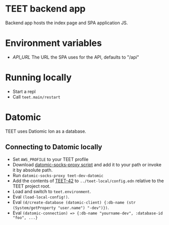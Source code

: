 # TEET backend app

Backend app hosts the index page and SPA application JS.

# Environment variables

- *API_URL* The URL the SPA uses for the API, defaults to "/api"

# Running locally

- Start a repl
- Call `teet.main/restart`


# Datomic

TEET uses Datiomic Ion as a database.

## Connecting to Datomic locally

- Set `AWS_PROFILE` to your TEET profile
- Download [datomic-socks-proxy script](https://docs.datomic.com/cloud/files/datomic-socks-proxy)
  and add it to your path or invoke it by absolute path.
- Run `datomic-socks-proxy teet-dev-datomic`
- Add the contents of  [TEET-42](https://jira.mkm.ee/browse/TEET-42) to
  `../teet-local/config.edn` relative to the TEET project root.
- Load and switch to `teet.environment`.
- Eval `(load-local-config!)`.
- Eval `(d/create-database (datomic-client) {:db-name (str (System/getProperty "user.name") "-dev")})`.
- Eval `(datomic-connection) => {:db-name "yourname-dev", :database-id "foo", ...}`
